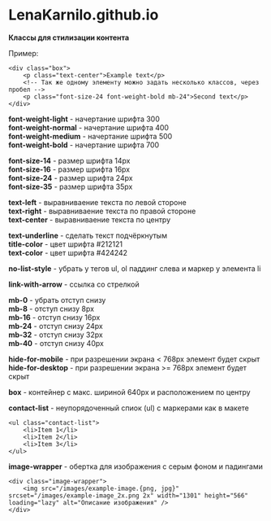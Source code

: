 # LenaKarnilo.github.io

**Классы для стилизации контента**

Пример:

```
<div class="box">
    <p class="text-center">Example text</p>
    <!-- Так же одному элементу можно задать несколько классов, через пробел -->
    <p class="font-size-24 font-weight-bold mb-24">Second text</p>
</div>
```

**font-weight-light** - начертание шрифта 300 <br>
**font-weight-normal** - начертание шрифта 400 <br>
**font-weight-medium** - начертание шрифта 500 <br>
**font-weight-bold** - начертание шрифта 700 <br>

**font-size-14** - размер шрифта 14px <br>
**font-size-16** - размер шрифта 16px <br>
**font-size-24** - размер шрифта 24px <br>
**font-size-35** - размер шрифта 35px <br>

**text-left** - выравниваение текста по левой стороне <br>
**text-right** - выравниваение текста по правой стороне <br>
**text-center** - выравниваение текста по центру <br>

**text-underline** - сделать текст подчёркнутым <br>
**title-color** - цвет шрифта #212121 <br>
**text-color** - цвет шрифта #424242 <br>

**no-list-style** - убрать у тегов ul, ol паддинг слева и маркер у элемента li <br>

**link-with-arrow** - ссылка со стрелкой <br>

**mb-0** - убрать отступ снизу <br>
**mb-8** - отступ снизу 8px <br>
**mb-16** - отступ снизу 16px <br>
**mb-24** - отступ снизу 24px <br>
**mb-32** - отступ снизу 32px <br>
**mb-40** - отступ снизу 40px <br>

**hide-for-mobile** - при разрешении экрана < 768px элемент будет скрыт <br>
**hide-for-desktop** - при разрешении экрана >= 768px элемент будет скрыт <br>

**box** - контейнер с макс. шириной 640px и расположением по центру <br>

**contact-list** - неупорядоченный спиок (ul) с маркерами как в макете <br>

```
<ul class="contact-list">
    <li>Item 1</li>
    <li>Item 2</li>
    <li>Item 3</li>
</ul>
```

**image-wrapper** - обертка для изображения с серым фоном и падингами <br>

```
<div class="image-wrapper">
    <img src="/images/example-image.{png, jpg}" srcset="/images/example-image_2x.png 2x" width="1301" height="566" loading="lazy" alt="Описание изображения" />
</div>
```
